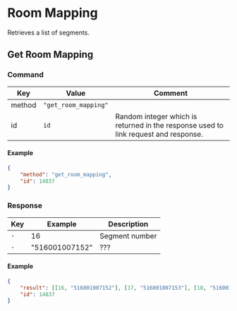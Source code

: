 # Room Mapping

Retrieves a list of segments.

## Get Room Mapping

### Command

| Key    | Value                | Comment                                                                             |
| ------ | -------------------- | ----------------------------------------------------------------------------------- |
| method | `"get_room_mapping"` |                                                                                     |
| id     | `id`                 | Random integer which is returned in the response used to link request and response. |

#### Example

```json
{
    "method": "get_room_mapping",
    "id": 14837
}
```

### Response

| Key | Example        | Description    |
| --- | -------------- | -------------- |
| `-` | 16             | Segment number |
| `-` | "516001007152" | ???            |

#### Example

```json
{
    "result": [[16, "516001007152"], [17, "516001007153"], [18, "516001007151"], [19, "516001007154"]],
    "id": 14837
}

```
